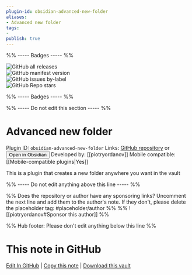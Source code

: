 ```yaml
---
plugin-id: obsidian-advanced-new-folder
aliases:
- Advanced new folder
tags: 
- 
publish: true
---
```


%% ----- Badges ----- %%

![GitHub all releases](https://img.shields.io/github/downloads/piotryordanov/obsidian-advanced-new-folder/total?color=573E7A&logo=github&style=for-the-badge)   
![GitHub manifest version](https://img.shields.io/github/manifest-json/v/piotryordanov/obsidian-advanced-new-folder?color=573E7A&logo=github&style=for-the-badge)   
![GitHub issues by-label](https://img.shields.io/github/issues/piotryordanov/obsidian-advanced-new-folder/help%20wanted?color=573E7A&logo=github&style=for-the-badge)   
![GitHub Repo stars](https://img.shields.io/github/stars/piotryordanov/obsidian-advanced-new-folder?color=573E7A&logo=github&style=for-the-badge)

%% ----- Badges ----- %%

%% ----- Do not edit this section ----- %%

# Advanced new folder

Plugin ID: `obsidian-advanced-new-folder`
Links: [GitHub repository](https://github.com/piotryordanov/obsidian-advanced-new-folder) or [<button id=HH>Open in Obsidian</button>](obsidian://show-plugin?id=obsidian-advanced-new-folder)
Developed by: [[piotryordanov]]
Mobile compatible: [[Mobile-compatible plugins|Yes]]

This is a plugin that creates a new folder anywhere you want in the vault

%% ----- Do not edit anything above this line ----- %% 

%% Does the repository or author have any sponsoring links? Uncomment the next line and add them to the author's note. If they don't, please delete the placeholder tag: #placeholder/author %%
%% ![[piotryordanov#Sponsor this author]] %%

%% Hub footer: Please don't edit anything below this line %%

# This note in GitHub

<span class="git-footer">[Edit In GitHub](https://github.dev/obsidian-community/obsidian-hub/blob/main/02%20-%20Community%20Expansions/02.05%20All%20Community%20Expansions/Plugins/obsidian-advanced-new-folder.md "git-hub-edit-note") | [Copy this note](https://raw.githubusercontent.com/obsidian-community/obsidian-hub/main/02%20-%20Community%20Expansions/02.05%20All%20Community%20Expansions/Plugins/obsidian-advanced-new-folder.md "git-hub-copy-note") | [Download this vault](https://github.com/obsidian-community/obsidian-hub/archive/refs/heads/main.zip "git-hub-download-vault") </span>
